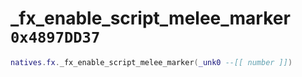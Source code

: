 # _fx_enable_script_melee_marker `0x4897DD37`

```lua
natives.fx._fx_enable_script_melee_marker(_unk0 --[[ number ]])
```